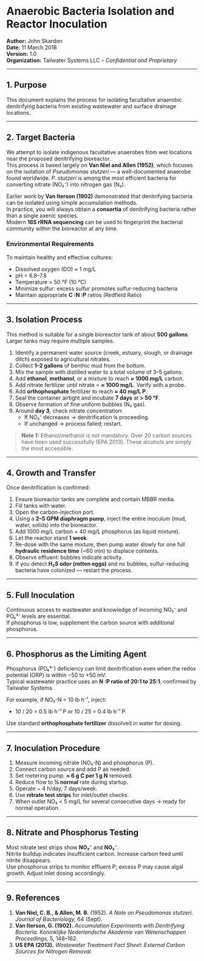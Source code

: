 # Anaerobic Bacteria Isolation and Reactor Inoculation  
**Author:** John Skardon  
**Date:** 11 March 2018  
**Version:** 1.0  
**Organization:** Tailwater Systems LLC – *Confidential and Proprietary*  

---

## 1. Purpose  
This document explains the process for isolating facultative anaerobic denitrifying bacteria from existing wastewater and surface drainage locations.

---

## 2. Target Bacteria  
We attempt to isolate indigenous facultative anaerobes from wet locations near the proposed denitrifying bioreactor.  
This process is based largely on **Van Niel and Allen (1952)**, which focuses on the isolation of *Pseudomonas stutzeri* — a well-documented anaerobe found worldwide. *P. stutzeri* is among the most efficient bacteria for converting nitrate (NO₃⁻) into nitrogen gas (N₂).

Earlier work by **Van Iterson (1902)** demonstrated that denitrifying bacteria can be isolated using simple accumulation methods.  
In practice, you will always obtain a **consortia** of denitrifying bacteria rather than a single axenic species.  
Modern **16S rRNA sequencing** can be used to fingerprint the bacterial community within the bioreactor at any time.

### Environmental Requirements  
To maintain healthy and effective cultures:

- Dissolved oxygen (DO) ≈ 1 mg/L  
- pH = 6.8–7.8  
- Temperature > 50 °F (10 °C)  
- Minimize sulfur: excess sulfur promotes sulfur-reducing bacteria  
- Maintain appropriate **C :N :P** ratios (Redfield Ratio)

---

## 3. Isolation Process  

This method is suitable for a single bioreactor tank of about **500 gallons**. Larger tanks may require multiple samples.

1. Identify a permanent water source (creek, estuary, slough, or drainage ditch) exposed to agricultural nitrates.  
2. Collect **1–2 gallons** of benthic mud from the bottom.  
3. Mix the sample with distilled water to a total volume of 3–5 gallons.  
4. Add **ethanol**, **methanol**, or a mixture to reach **≈ 1000 mg/L** carbon.  
5. Add nitrate fertilizer until nitrate = **≈ 1000 mg/L**. Verify with a probe.  
6. Add **orthophosphate** fertilizer to reach **≈ 40 mg/L P**.  
7. Seal the container airtight and incubate **7 days** at **> 50 °F**.  
8. Observe formation of fine uniform bubbles (N₂ gas).  
9. Around **day 3**, check nitrate concentration:  
   - If NO₃⁻ decreases → denitrification is proceeding.  
   - If unchanged → process failed; restart.

> **Note 1:** Ethanol/methanol is not mandatory. Over 20 carbon sources have been used successfully (EPA 2013). These alcohols are simply the most accessible.

---

## 4. Growth and Transfer  

Once denitrification is confirmed:

1. Ensure bioreactor tanks are complete and contain MBBR media.  
2. Fill tanks with water.  
3. Open the carbon-injection port.  
4. Using a **2–5 GPM diaphragm pump**, inject the entire inoculum (mud, water, solids) into the bioreactor.  
5. Add 1000 mg/L carbon + 40 mg/L phosphorus (as liquid mixture).  
6. Let the reactor stand **1 week**.  
7. Re-dose with the same mixture, then pump water slowly for one full **hydraulic residence time** (~60 min) to displace contents.  
8. Observe effluent: bubbles indicate activity.  
9. If you detect **H₂S odor (rotten eggs)** and no bubbles, sulfur-reducing bacteria have colonized — restart the process.

---

## 5. Full Inoculation  

Continuous access to wastewater and knowledge of incoming NO₃⁻ and PO₄³⁻ levels are essential.  
If phosphorus is low, supplement the carbon source with additional phosphorus.

---

## 6. Phosphorus as the Limiting Agent  

Phosphorus (PO₄³⁻) deficiency can limit denitrification even when the redox potential (ORP) is within −50 to +50 mV.  
Typical wastewater practice uses an **N :P ratio of 20:1 to 25:1**, confirmed by Tailwater Systems.

For example, if NO₃-N = 10 lb h⁻¹, inject:

- 10 / 20 = 0.5 lb h⁻¹ P  or  10 / 25 = 0.4 lb h⁻¹ P.  

Use standard **orthophosphate fertilizer** dissolved in water for dosing.

---

## 7. Inoculation Procedure  

1. Measure incoming nitrate (NO₃-N) and phosphorus (P).  
2. Connect carbon source and add P as needed.  
3. Set metering pump: **≈ 6 g C per 1 g N** removed.  
4. Reduce flow to **¼ normal** rate during startup.  
5. Operate ~ 4 h/day, 7 days/week.  
6. Use **nitrate test strips** for inlet/outlet checks.  
7. When outlet NO₃ < 5 mg/L for several consecutive days → ready for normal operation.

---

## 8. Nitrate and Phosphorus Testing  

Most nitrate test strips show **NO₃⁻** and **NO₂⁻**.  
Nitrite buildup indicates insufficient carbon. Increase carbon feed until nitrite disappears.  
Use phosphorus strips to monitor effluent P; excess P may cause algal growth. Adjust inlet dosing accordingly.

---

## 9. References  

1. **Van Niel, C. B., & Allen, M. B.** (1952). *A Note on Pseudomonas stutzeri.* *Journal of Bacteriology,* 64 (Sept).  
2. **Van Iterson, G. (1902).** *Accumulation Experiments with Denitrifying Bacteria.* *Koninklijke Nederlandsche Akademie van Wetenschappen Proceedings,* 5, 148–162.  
3. **US EPA (2013).** *Wastewater Treatment Fact Sheet: External Carbon Sources for Nitrogen Removal.*
